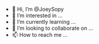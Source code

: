 - 👋 Hi, I’m @JoeySopy
- 👀 I’m interested in ...
- 🌱 I’m currently learning ...
- 💞️ I’m looking to collaborate on ...
- 📫 How to reach me ...

<!---
JoeySopy/JoeySopy is a ✨ special ✨ repository because its `README.md` (this file) appears on your GitHub profile.
You can click the Preview link to take a look at your changes.
--->

